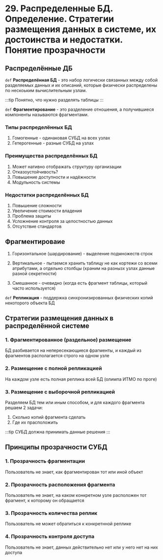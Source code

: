 # 29. Распределенные БД. Определение. Стратегии размещения данных в системе, их достоинства и недостатки. Понятие прозрачности

## Распределённые ДБ

`def` **Распределённая БД** - это набор логически связанных между собой разделяемых данных и их описаний, которые физически распределены по нескоьким вычислительным узлам.

:::tip
Понятно, что нужно разделять таблицы
:::

`def` **Фрагментирование** - это разделение отношения, а получившиеся компоненты называются фрагментами.

### Типы распределённых БД

1. Гомогенные - одинаковая СУБД на всех узлах
2. Гетерогенные - разные СУБД на узлах

### Преимущества распределённых БД

1. Может нативно отображать структуру организации
2. Отказоустойчивость?
3. Повышение доступности и надёжности
4. Модульность системы

### Недостатки распределённых БД

1. Повышение сложности
2. Увеличение стоимости владения
3. Проблема защиты
4. Усложнение контроля за целостностью данных
5. Отсутствие стандартов

## Фрагментироваие

1. Горизонтальное (шардирование) - выделение подмножеств строк

2. Вертикальное - пытаемся хранить таблицу не как кортежи со всеми атрибутами, а отдельно столбцы (храним на разнызх узлах данные разной секретности)

3. Смешанное - очевидно (когда есть фрагмент таблицы, который часто используется)

`def` **Репликация** - поддержка синхронизированных физических копий некоторого объекта БД

## Стратегии размещения данных в распределённой системе

### 1. Фрагментированное (раздельное) размещение

БД разбивается на непересекающиеся фрагменты, и каждый из фрагментов располагается строго на одном узле

### 2. Размещение с полной репликацией

На каждом узле есть полная реплика всей БД (олимпа ИТМО по проге)

### 3. Размещение с выборочной репликацией

Разделяем БД тем или иным способом, и для каждого фрагмента решаем 2 задачи:

1. Сколько копий фрагмента сделать
2. Где их прасположить

:::tip
СУБД должна принимать данные решения
:::

## Принципы прозрачности СУБД

### 1. Прозрачность фрагментации

Пользователь не знает, как фрагментирован тот или иной объект

### 2. Прозрачность расположения фрагмента

Пользователь не знает, на каком конкретном узле расположен тот фрагмент, к которому он обращается

### 3. Прозрачность количества реплик

Пользователь не может обратиться к конкретнной реплике

### 4. Прозрачность контроля доступа

Пользователь не знает, данных действительно нет или у него нет на них доступа

